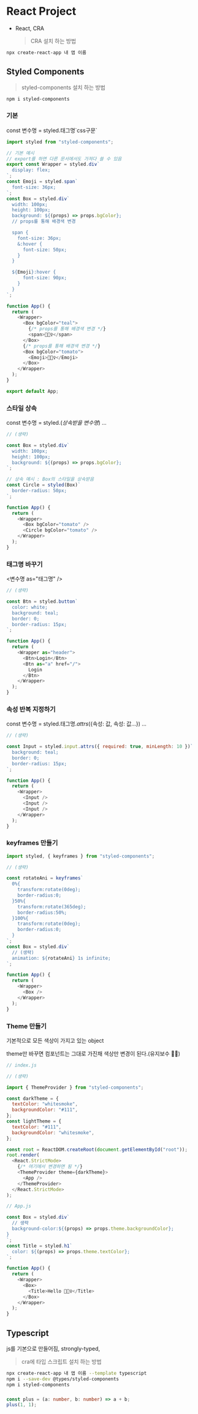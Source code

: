 # React Project

- React, CRA
  > CRA 설치 하는 방법

```bash
npx create-react-app 내 앱 이름
```

<!-- # Getting Started with Create React App

This project was bootstrapped with [Create React App](https://github.com/facebook/create-react-app).

## Available Scripts

In the project directory, you can run:

### `npm start`

Runs the app in the development mode.\
Open [http://localhost:3000](http://localhost:3000) to view it in your browser.

The page will reload when you make changes.\
You may also see any lint errors in the console.

### `npm test`

Launches the test runner in the interactive watch mode.\
See the section about [running tests](https://facebook.github.io/create-react-app/docs/running-tests) for more information.

### `npm run build`

Builds the app for production to the `build` folder.\
It correctly bundles React in production mode and optimizes the build for the best performance.

The build is minified and the filenames include the hashes.\
Your app is ready to be deployed!

See the section about [deployment](https://facebook.github.io/create-react-app/docs/deployment) for more information.

### `npm run eject`

**Note: this is a one-way operation. Once you `eject`, you can't go back!**

If you aren't satisfied with the build tool and configuration choices, you can `eject` at any time. This command will remove the single build dependency from your project.

Instead, it will copy all the configuration files and the transitive dependencies (webpack, Babel, ESLint, etc) right into your project so you have full control over them. All of the commands except `eject` will still work, but they will point to the copied scripts so you can tweak them. At this point you're on your own.

You don't have to ever use `eject`. The curated feature set is suitable for small and middle deployments, and you shouldn't feel obligated to use this feature. However we understand that this tool wouldn't be useful if you couldn't customize it when you are ready for it.

## Learn More

You can learn more in the [Create React App documentation](https://facebook.github.io/create-react-app/docs/getting-started).

To learn React, check out the [React documentation](https://reactjs.org/).

### Code Splitting

This section has moved here: [https://facebook.github.io/create-react-app/docs/code-splitting](https://facebook.github.io/create-react-app/docs/code-splitting)

### Analyzing the Bundle Size

This section has moved here: [https://facebook.github.io/create-react-app/docs/analyzing-the-bundle-size](https://facebook.github.io/create-react-app/docs/analyzing-the-bundle-size)

### Making a Progressive Web App

This section has moved here: [https://facebook.github.io/create-react-app/docs/making-a-progressive-web-app](https://facebook.github.io/create-react-app/docs/making-a-progressive-web-app)

### Advanced Configuration

This section has moved here: [https://facebook.github.io/create-react-app/docs/advanced-configuration](https://facebook.github.io/create-react-app/docs/advanced-configuration)

### Deployment

This section has moved here: [https://facebook.github.io/create-react-app/docs/deployment](https://facebook.github.io/create-react-app/docs/deployment)

### `npm run build` fails to minify

This section has moved here: [https://facebook.github.io/create-react-app/docs/troubleshooting#npm-run-build-fails-to-minify](https://facebook.github.io/create-react-app/docs/troubleshooting#npm-run-build-fails-to-minify) -->

## Styled Components

> styled-components 설치 하는 방법

```bash
npm i styled-components
```

### 기본

const 변수명 = styled.태그명\`css구문\`

```javascript
import styled from "styled-components";

// 기본 예시
// export를 하면 다른 문서에서도 가져다 쓸 수 있음
export const Wrapper = styled.div`
  display: flex;
`;
const Emoji = styled.span`
  font-size: 36px;
`;
const Box = styled.div`
  width: 100px;
  height: 100px;
  background: ${(props) => props.bgColor};
  // props를 통해 배경색 변경

  span {
    font-size: 36px;
    &:hover {
      font-size: 50px;
    }
  }

  ${Emoji}:hover {
      font-size: 90px;
    }
  }
`;

function App() {
  return (
    <Wrapper>
      <Box bgColor="teal">
        {/* props를 통해 배경색 변경 */}
        <span>👱🏻‍♀️</span>
      </Box>
      {/* props를 통해 배경색 변경 */}
      <Box bgColor="tomato">
        <Emoji>👱🏻‍♀️</Emoji>
      </Box>
    </Wrapper>
  );
}

export default App;
```

### 스타일 상속

const 변수명 = styled.(_상속받을 변수명_) ...

```javascript
// (생략)

const Box = styled.div`
  width: 100px;
  height: 100px;
  background: ${(props) => props.bgColor};
`;

// 상속 예시 : Box의 스타일을 상속받음
const Circle = styled(Box)`
  border-radius: 50px;
`;

function App() {
  return (
    <Wrapper>
      <Box bgColor="tomato" />
      <Circle bgColor="tomato" />
    </Wrapper>
  );
}
```

### 태그명 바꾸기

<변수명 as="태그명" />

```javascript
// (생략)

const Btn = styled.button`
  color: white;
  background: teal;
  border: 0;
  border-radius: 15px;
`;

function App() {
  return (
    <Wrapper as="header">
      <Btn>Login</Btn>
      <Btn as="a" href="/">
        Login
      </Btn>
    </Wrapper>
  );
}
```

### 속성 반복 지정하기

const 변수명 = styled.태그명._attrs_({속성: 값, 속성: 값...}) ...

```javascript
// (생략)

const Input = styled.input.attrs({ required: true, minLength: 10 })`
  background: teal;
  border: 0;
  border-radius: 15px;
`;

function App() {
  return (
    <Wrapper>
      <Input />
      <Input />
      <Input />
    </Wrapper>
  );
}
```

### keyframes 만들기

```javascript
import styled, { keyframes } from "styled-components";

// (생략)

const rotateAni = keyframes`
  0%{
    transform:rotate(0deg);
    border-radius:0;
  }50%{
    transform:rotate(365deg);
    border-radius:50%;
  }100%{
    transform:rotate(0deg);
    border-radius:0;
  }
`;
const Box = styled.div`
  // (생략)
  animation: ${rotateAni} 1s infinite;
`;

function App() {
  return (
    <Wrapper>
      <Box />
    </Wrapper>
  );
}
```

### Theme 만들기

기본적으로 모든 색상이 가지고 있는 object

theme만 바꾸면 컴포넌트는 그대로 가진채 색상만 변경이 된다.(유지보수 👍🏻)

```js
// index.js

// (생략)

import { ThemeProvider } from "styled-components";

const darkTheme = {
  textColor: "whitesmoke",
  backgroundColor: "#111",
};
const lightTheme = {
  textColor: "#111",
  backgroundColor: "whitesmoke",
};

const root = ReactDOM.createRoot(document.getElementById("root"));
root.render(
  <React.StrictMode>
    {/* 여기에서 변경하면 됨 */}
    <ThemeProvider theme={darkTheme}>
      <App />
    </ThemeProvider>
  </React.StrictMode>
);

// App.js

const Box = styled.div`
  // 생략
  background-color:${(props) => props.theme.backgroundColor};
}
`;
const Title = styled.h1`
  color: ${(props) => props.theme.textColor};
`;

function App() {
  return (
    <Wrapper>
      <Box>
        <Title>Hello 👱🏻‍♀️</Title>
      </Box>
    </Wrapper>
  );
}
```

## Typescript

js를 기본으로 만들어짐, strongly-typed,

> cra에 타입 스크립트 설치 하는 방법

```bash
npx create-react-app 내 앱 이름 --template typescript
npm i --save-dev @types/styled-components
npm i styled-components
```

###

```typescript
const plus = (a: number, b: number) => a + b;
plus(1, 1);
```

###

```javascript

```

###

```javascript

```

###

```javascript

```

###

```javascript

```

###

```javascript

```

###

```javascript

```

###

```javascript

```

###

```javascript

```

###

```javascript

```

###

```javascript

```

###

```javascript

```

###

```javascript

```

###

```javascript

```

###

```javascript

```

###

```javascript

```

###

```javascript

```

###

```javascript

```

###

```javascript

```

###

```javascript

```

###

```javascript

```

###

```javascript

```

###

```javascript

```
